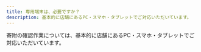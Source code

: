 ```yaml
---
title: 専用端末は、必要ですか？
description: 基本的に店舗にあるPC・スマホ・タブレットでご対応いただいています。
---
```


寄附の確認作業については、基本的に店舗にあるPC・スマホ・タブレットでご対応いただいています。
 